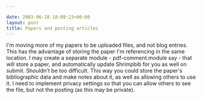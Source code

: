 ```yaml
---

date: 2003-06-18 18:09:23+00:00
layout: post
title: Papers and posting articles
---
```


I'm moving more of my papers to be uploaded files, and not blog entries.  This has the advantage of storing the paper I'm referencing in the same location.  I may create a separate module - pdf-comment.module say - that will store a paper, and automatically update Shrimpbib for you as well on submit.  Shouldn't be too difficult.  This way you could store the paper's bibliographic data and make notes about it, as well as allowing others to use it.  I need to implement privacy settings so that you can allow others to see the file, but not the posting (as this may be private).
